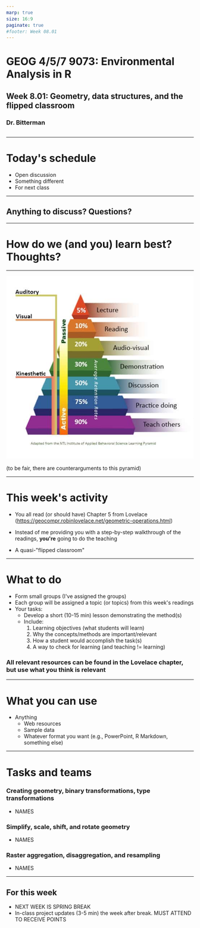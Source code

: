 ```yaml
---
marp: true
size: 16:9 
paginate: true
#footer: Week 08.01
---
```


# GEOG 4/5/7 9073: Environmental Analysis in R

## 

## Week 8.01: Geometry, data structures, and the flipped classroom

### Dr. Bitterman

## 

---

# Today's schedule

- Open discussion
- Something different
- For next class

---

## Anything to discuss? Questions?


---

# How do we (and you) learn best? Thoughts?

---

![width:550px](./images/learning-pyramid2.jpg)

(to be fair, there are counterarguments to this pyramid)

---

# This week's activity

- You all read (or should have) Chapter 5 from Lovelace (https://geocompr.robinlovelace.net/geometric-operations.html)

- Instead of me providing you with a step-by-step walkthrough of the readings, **you're** going to do the teaching

- A quasi-"flipped classroom"


---

# What to do

- Form small groups (I've assigned the groups)
- Each group will be assigned a topic (or topics) from this week's readings
- Your tasks:
  - Develop a short (10-15 min) lesson demonstrating the method(s)
  - Include:
    1. Learning objectives (what students will learn)
    2. Why the concepts/methods are important/relevant
    3. How a student would accomplish the task(s)
    4. A way to check for learning (and teaching != learning)

### All relevant resources can be found in the Lovelace chapter, but use what you think is relevant


---

# What you can use

- Anything
  - Web resources
  - Sample data
  - Whatever format you want (e.g., PowerPoint, R Markdown, something else)

---

# Tasks and teams

### Creating geometry, binary transformations, type transformations
- NAMES

### Simplify, scale, shift, and rotate geometry
- NAMES

### Raster aggregation, disaggregation, and resampling
- NAMES

---

## For this week

- NEXT WEEK IS SPRING BREAK
- In-class project updates (3-5 min) the week after break. MUST ATTEND TO RECEIVE POINTS

